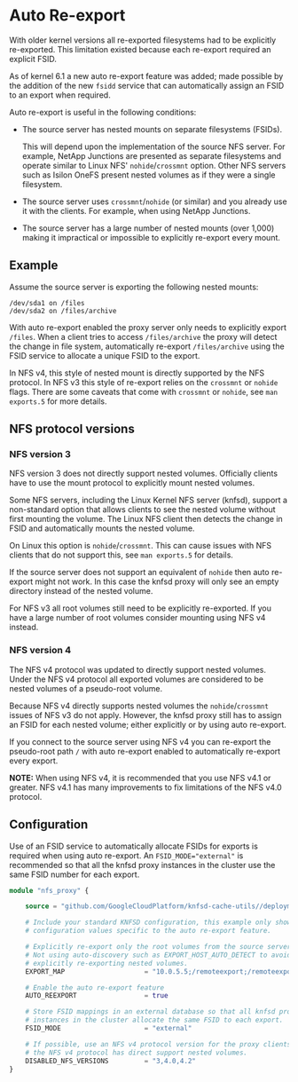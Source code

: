 # Auto Re-export

With older kernel versions all re-exported filesystems had to be explicitly re-exported. This limitation existed because each re-export required an explicit FSID.

As of kernel 6.1 a new auto re-export feature was added; made possible by the addition of the new `fsidd` service that can automatically assign an FSID to an export when required.

Auto re-export is useful in the following conditions:

* The source server has nested mounts on separate filesystems (FSIDs).

  This will depend upon the implementation of the source NFS server. For example, NetApp Junctions are presented as separate filesystems and operate similar to Linux NFS' `nohide`/`crossmnt` option. Other NFS servers such as Isilon OneFS present nested volumes as if they were a single filesystem.

* The source server uses `crossmnt`/`nohide` (or similar) and you already use it with the clients. For example, when using NetApp Junctions.

* The source server has a large number of nested mounts (over 1,000) making it impractical or impossible to explicitly re-export every mount.

## Example

Assume the source server is exporting the following nested mounts:

```text
/dev/sda1 on /files
/dev/sda2 on /files/archive
```

With auto re-export enabled the proxy server only needs to explicitly export `/files`. When a client tries to access `/files/archive` the proxy will detect the change in file system, automatically re-export `/files/archive` using the FSID service to allocate a unique FSID to the export.

In NFS v4, this style of nested mount is directly supported by the NFS protocol. In NFS v3 this style of re-export relies on the `crossmnt` or `nohide` flags. There are some caveats that come with `crossmnt` or `nohide`, see `man exports.5` for more details.

## NFS protocol versions

### NFS version 3

NFS version 3 does not directly support nested volumes. Officially clients have to use the mount protocol to explicitly mount nested volumes.

Some NFS servers, including the Linux Kernel NFS server (knfsd), support a non-standard option that allows clients to see the nested volume without first mounting the volume. The Linux NFS client then detects the change in FSID and automatically mounts the nested volume.

On Linux this option is `nohide`/`crossmnt`. This can cause issues with NFS clients that do not support this, see `man exports.5` for details.

If the source server does not support an equivalent of `nohide` then auto re-export might not work. In this case the knfsd proxy will only see an empty directory instead of the nested volume.

For NFS v3 all root volumes still need to be explicitly re-exported. If you have a large number of root volumes consider mounting using NFS v4 instead.

### NFS version 4

The NFS v4 protocol was updated to directly support nested volumes. Under the NFS v4 protocol all exported volumes are considered to be nested volumes of a pseudo-root volume.

Because NFS v4 directly supports nested volumes the `nohide`/`crossmnt` issues of NFS v3 do not apply. However, the knfsd proxy still has to assign an FSID for each nested volume; either explicitly or by using auto re-export.

If you connect to the source server using NFS v4 you can re-export the pseudo-root path `/` with auto re-export enabled to automatically re-export every export.

**NOTE:** When using NFS v4, it is recommended that you use NFS v4.1 or greater. NFS v4.1 has many improvements to fix limitations of the NFS v4.0 protocol.

## Configuration

Use of an FSID service to automatically allocate FSIDs for exports is required when using auto re-export. An `FSID_MODE="external"` is recommended so that all the knfsd proxy instances in the cluster use the same FSID number for each export.

```terraform
module "nfs_proxy" {

    source = "github.com/GoogleCloudPlatform/knfsd-cache-utils//deployment/terraform-module-knfsd?ref=v1.0.0-beta5"

    # Include your standard KNFSD configuration, this example only shows the
    # configuration values specific to the auto re-export feature.

    # Explicitly re-export only the root volumes from the source server.
    # Not using auto-discovery such as EXPORT_HOST_AUTO_DETECT to avoid
    # explicitly re-exporting nested volumes.
    EXPORT_MAP                    = "10.0.5.5;/remoteexport;/remoteexport"

    # Enable the auto re-export feature
    AUTO_REEXPORT                 = true

    # Store FSID mappings in an external database so that all knfsd proxy
    # instances in the cluster allocate the same FSID to each export.
    FSID_MODE                     = "external"

    # If possible, use an NFS v4 protocol version for the proxy clients as
    # the NFS v4 protocol has direct support nested volumes.
    DISABLED_NFS_VERSIONS         = "3,4.0,4.2"
}
```
